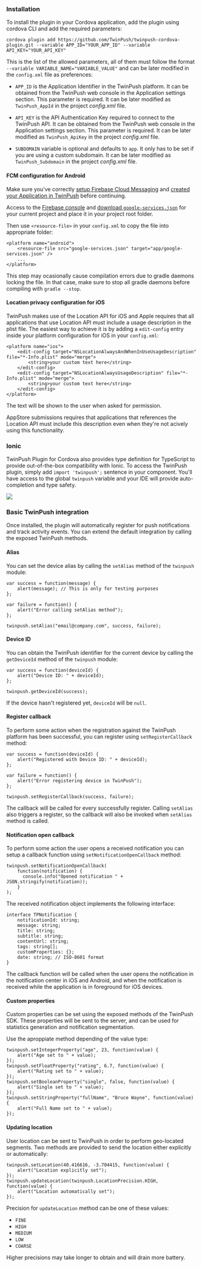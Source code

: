 ### Installation

To install the plugin in your Cordova application, add the plugin using cordova CLI and add the required parameters:

    cordova plugin add https://github.com/TwinPush/twinpush-cordova-plugin.git --variable APP_ID="YOUR_APP_ID" --variable API_KEY="YOUR_API_KEY"

This is the list of the allowed parameters, all of them must follow the format `--variable VARIABLE_NAME="VARIABLE_VALUE"` and can be later modified in the `config.xml` file as preferences:

- `APP_ID` is the Application Identifier in the TwinPush platform. It can be obtained from the TwinPush web console in the Application settings section. This parameter is required. It can be later modified as `TwinPush_AppId` in the project _config.xml_ file.

- `API_KEY` is the API Authentication Key required to connect to the TwinPush API. It can be obtained from the TwinPush web console in the Application settings section. This parameter is required. It can be later modified as `TwinPush_ApiKey` in the project _config.xml_ file.

- `SUBDOMAIN` variable is optional and defaults to `app`. It only has to be set if you are using a custom subdomain. It can be later modified as `TwinPush_Subdomain` in the project _config.xml_ file.


#### FCM configuration for Android

Make sure you've correctly [setup Firebase Cloud Messaging](http://developers.twinpush.com/developers/android#setup-firebase-cloud-messaging) and [created your Application in TwinPush](http://developers.twinpush.com/developers/android#register-your-application-in-twinpush) before continuing.

Access to the [Firebase console](https://console.firebase.google.com) and [download `google-services.json`](https://support.google.com/firebase/answer/7015592) for your current project and place it in your project root folder.

Then use `<resource-file>` in your `config.xml` to copy the file into appropriate folder:

    <platform name="android">
        <resource-file src="google-services.json" target="app/google-services.json" />
        ...
    </platform>

This step may ocasionally cause compilation errors due to gradle daemons locking the file. In that case, make sure to stop all gradle daemons before compiling with `gradle --stop`.

#### Location privacy configuration for iOS

TwinPush makes use of the Location API for iOS and Apple requires that all applications that use Location API must include a usage description in the plist file. The easiest way to achieve it is by adding a `edit-config` entry inside your platform configuration for iOS in your `config.xml`:

    <platform name="ios">
        <edit-config target="NSLocationAlwaysAndWhenInUseUsageDescription" file="*-Info.plist" mode="merge">
            <string>your custom text here</string>
        </edit-config>
        <edit-config target="NSLocationAlwaysUsageDescription" file="*-Info.plist" mode="merge">
            <string>your custom text here</string>
        </edit-config>
    </platform>

The text will be shown to the user when asked for permission.

AppStore submissions requires that applications that references the Location API must include this description even when they're not acively using this functionality.

### Ionic

TwinPush Plugin for Cordova also provides type definition for TypeScript to provide out-of-the-box compatibility with Ionic. To access the TwinPush plugin, simply add `import 'twinpush';` sentence in your component. You'll have access to the global `twinpush` variable and your IDE will provide auto-completion and type safety.

![](https://i.imgur.com/n9Ijquz.png)


### Basic TwinPush integration

Once installed, the plugin will automatically register for push notifications and track activity events. You can extend the default integration by calling the exposed TwinPush methods.

#### Alias

You can set the device alias by calling the `setAlias` method of the `twinpush` module:

    var success = function(message) {
        alert(message); // This is only for testing purposes
    };

    var failure = function() {
        alert("Error calling setAlias method");
    };

    twinpush.setAlias("email@company.com", success, failure);


#### Device ID

You can obtain the TwinPush identifier for the current device by calling the `getDeviceId` method of the `twinpush` module:

    var success = function(deviceId) {
        alert("Device ID: " + deviceId);
    };

    twinpush.getDeviceId(success);

If the device hasn't registered yet, `deviceId` will be `null`.


#### Register callback

To perform some action when the registration against the TwinPush platform has been successful, you can register using `setRegisterCallback` method:

    var success = function(deviceId) {
        alert("Registered with Device ID: " + deviceId);
    };

    var failure = function() {
        alert("Error registering device in TwinPush");
    };

    twinpush.setRegisterCallback(success, failure);

The callback will be called for every successfully register. Calling `setAlias` also triggers a register, so the callback will also be invoked when `setAlias` method is called.

#### Notification open callback

To perform some action the user opens a received notification you can setup a callback function using `setNotificationOpenCallback` method:

    twinpush.setNotificationOpenCallback(
        function(notification) {
          console.info("Opened notification " + JSON.stringify(notification));
        }
    );

The received notification object implements the following interface:

    interface TPNotification {
        notificationId: string;
        message: string;
        title: string;
        subtitle: string;
        contentUrl: string;
        tags: string[];
        customProperties: {};
        date: string; // ISO-8601 format
    }

The callback function will be called when the user opens the notification in the notification center in iOS and Android, and when the notification is received while the application is in foreground for iOS devices.

#### Custom properties

Custom properties can be set using the exposed methods of the TwinPush SDK. These properties will be sent to the server, and can be used for statistics generation and notification segmentation.

Use the aproppiate method depending of the value type:

    twinpush.setIntegerProperty("age", 23, function(value) {
        alert("Age set to " + value);
    });
    twinpush.setFloatProperty("rating", 6.7, function(value) {
        alert("Rating set to " + value);
    });
    twinpush.setBooleanProperty("single", false, function(value) {
        alert("Single set to " + value);
    });
    twinpush.setStringProperty("fullName", "Bruce Wayne", function(value) {
        alert("Full Name set to " + value);
    });

#### Updating location

User location can be sent to TwinPush in order to perform geo-located segments. Two methods are provided to send the location either explicitly or automatically:

    twinpush.setLocation(40.416616, -3.704415, function(value) {
        alert("Location explicitly set");
    });
    twinpush.updateLocation(twinpush.LocationPrecision.HIGH, function(value) {
        alert("Location automatically set");
    });

Precision for `updateLocation` method can be one of these values:
- `FINE`
- `HIGH`
- `MEDIUM`
- `LOW`
- `COARSE`

Higher precisions may take longer to obtain and will drain more battery.


